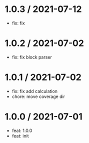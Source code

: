 
1.0.3 / 2021-07-12
==================

  * fix: fix

1.0.2 / 2021-07-02
==================

  * fix: fix block parser

1.0.1 / 2021-07-02
==================

  * fix: fix add calculation
  * chore: move coverage dir

1.0.0 / 2021-07-01
==================

  * feat: 1.0.0
  * feat: init
